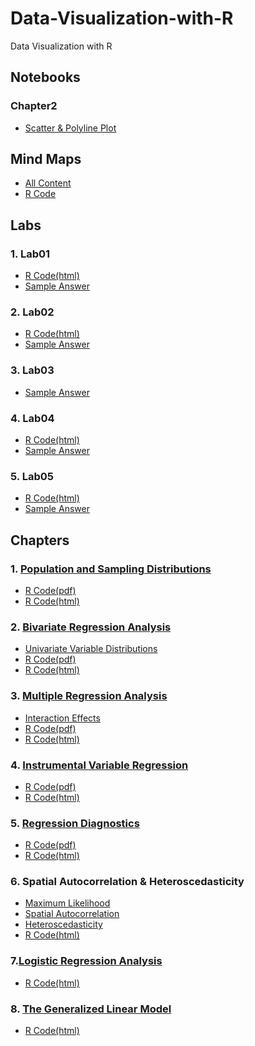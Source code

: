 # Data-Visualization-with-R
Data Visualization with R

## Notebooks
### Chapter2
* [Scatter & Polyline Plot](https://gisyaliny.github.io/Data-Visualization-with-R/Chapter2/Scatter&Polyline_plot.nb.html)

## Mind Maps
* [All Content](http://www.xmind.net/m/6v4UKP)
* [R Code](http://www.xmind.net/m/wKNkPG)

## Labs
### 1. Lab01
* [R Code(html)](https://gisyaliny.github.io/Data-Visualization-with-R/Lab01/GISC7310Lab01.html)
* [Sample Answer](https://gisyaliny.github.io/Data-Visualization-with-R/Lab01/Lab01GISC7310SP2020%20Sample%20Answer.pdf)
### 2. Lab02
* [R Code(html)](https://gisyaliny.github.io/Data-Visualization-with-R/Lab02/GISC7310Lab02.html)
* [Sample Answer](https://gisyaliny.github.io/Data-Visualization-with-R/Lab02/Lab02GISC7310SP2020%20Sample%20Answer(2).pdf)
### 3. Lab03
* [Sample Answer](https://gisyaliny.github.io/Data-Visualization-with-R/Lab03/Lab03GISC7310Springl2020SampleAnswer.pdf)
### 4. Lab04
* [R Code(html)](https://gisyaliny.github.io/Data-Visualization-with-R/Lab04/YalinDALab04.html)
* [Sample Answer](https://gisyaliny.github.io/Data-Visualization-with-R/Lab04/YalinLab04.pdf)
### 5. Lab05
* [R Code(html)](https://gisyaliny.github.io/Data-Visualization-with-R/Lab05/YalinLab05.nb.html)
* [Sample Answer](https://gisyaliny.github.io/Data-Visualization-with-R/Lab05/Lab05GISC7310SampleAnswerSP2020(1).pdf)

## Chapters
### 1. [Population and Sampling Distributions](https://gisyaliny.github.io/Data-Visualization-with-R/1.Population%20and%20Sampling%20Distributions/HamApp01.pdf)
* [R Code(pdf)](https://gisyaliny.github.io/Data-Visualization-with-R/1.Population%20and%20Sampling%20Distributions/Lecture01.pdf)
* [R Code(html)](https://gisyaliny.github.io/Data-Visualization-with-R/1.Population%20and%20Sampling%20Distributions/Lecture01.html)

### 2. [Bivariate Regression Analysis](https://gisyaliny.github.io/Data-Visualization-with-R/02Bivariate%20Regression%20Analysis/HamChapt02.pdf) 
* [Univariate Variable Distributions](https://yalin1995.github.io/Data-Visualization-with-R/02Bivariate%20Regression%20Analysis/HamChapt01.pdf)
* [R Code(pdf)](https://gisyaliny.github.io/Data-Visualization-with-R/02Bivariate%20Regression%20Analysis/Lecture02.pdf)
* [R Code(html)](https://gisyaliny.github.io/Data-Visualization-with-R/02Bivariate%20Regression%20Analysis/Lecture02.html)

### 3. [Multiple Regression Analysis](https://gisyaliny.github.io/Data-Visualization-with-R/03Multiple%20Regression%20Analysis/HamChapt03A.pdf)
* [Interaction Effects](https://gisyaliny.github.io/Data-Visualization-with-R/03Multiple%20Regression%20Analysis/HamChapt03B.pdf)
* [R Code(pdf)](https://gisyaliny.github.io/Data-Visualization-with-R/03Multiple%20Regression%20Analysis/Lecture03.pdf)
* [R Code(html)](https://gisyaliny.github.io/Data-Visualization-with-R/03Multiple%20Regression%20Analysis/Lecture03.html)

### 4. [Instrumental Variable Regression](https://gisyaliny.github.io/Data-Visualization-with-R/04Instrumental%20Variable%20Regression/IVReg.pdf)
* [R Code(pdf)](https://gisyaliny.github.io/Data-Visualization-with-R/04Instrumental%20Variable%20Regression/Lecture04.pdf)
* [R Code(html)](https://gisyaliny.github.io/Data-Visualization-with-R/04Instrumental%20Variable%20Regression/Lecture04.html)

### 5. [Regression Diagnostics](https://gisyaliny.github.io/Data-Visualization-with-R/05Regression%20Diagnostics/Chapter04.pdf)
* [R Code(pdf)](https://gisyaliny.github.io/Data-Visualization-with-R/05Regression%20Diagnostics/Lecture05.pdf)
* [R Code(html)](https://gisyaliny.github.io/Data-Visualization-with-R/05Regression%20Diagnostics/Lecture05.html)

### 6. Spatial Autocorrelation & Heteroscedasticity
* [Maximum Likelihood](https://gisyaliny.github.io/Data-Visualization-with-R/06Spatial%20Autocorrelation/MaximumLikelihoodAbbridged.pdf)
* [Spatial Autocorrelation](https://gisyaliny.github.io/Data-Visualization-with-R/06Spatial%20Autocorrelation/SpatialAutocorrelation.pdf)
* [Heteroscedasticity](https://gisyaliny.github.io/Data-Visualization-with-R/06Spatial%20Autocorrelation/GLSHeteroAC.pdf)
* [R Code(html)](https://gisyaliny.github.io/Data-Visualization-with-R/06Spatial%20Autocorrelation/Lecture06.html)

### 7.[Logistic Regression Analysis](https://gisyaliny.github.io/Data-Visualization-with-R/07Logistic%20Regression%20Analysis/Chapter07.pdf)
* [R Code(html)](https://gisyaliny.github.io/Data-Visualization-with-R/07Logistic%20Regression%20Analysis/Lecture07.nb.html)

### 8. [The Generalized Linear Model](https://gisyaliny.github.io/Data-Visualization-with-R/08The%20Generalized%20Linear%20Model/GLMwithExtension.pdf)
* [R Code(html)](https://gisyaliny.github.io/Data-Visualization-with-R/08The%20Generalized%20Linear%20Model/Lecture08.html)


